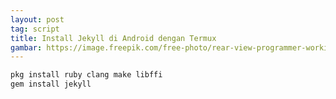 ```yaml
---
layout: post
tag: script 
title: Install Jekyll di Android dengan Termux
gambar: https://image.freepik.com/free-photo/rear-view-programmer-working-all-night-long_1098-18697.jpg
--- 
```

```bash
pkg install ruby clang make libffi 
gem install jekyll
```
